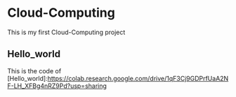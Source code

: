 # Cloud-Computing
This is my first Cloud-Computing project


## Hello_world
This is the code of [Hello_world]:https://colab.research.google.com/drive/1qF3Cj9GDPrfUaA2NF-LH_XFBg4nRZ9Pd?usp=sharing
